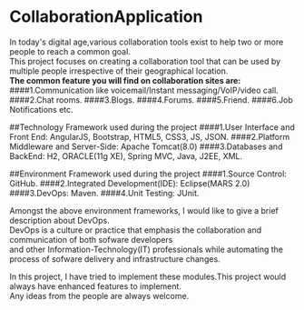 # CollaborationApplication
   In today's digital age,various collaboration tools exist to help two or more people to reach a common goal.<br>
This project focuses on creating a collaboration tool that can be used by multiple people irrespective of their geographical location.<br>
<b>The common feature you will find on collaboration sites are:</b>
####1.Communication like voicemail/Instant messaging/VoIP/video call.
####2.Chat rooms.
####3.Blogs.
####4.Forums.
####5.Friend.
####6.Job Notifications etc.

##Technology Framework used during the project
####1.User Interface and Front End: AngularJS, Bootstrap, HTML5, CSS3, JS, JSON.
####2.Platform Middleware and Server-Side:  Apache Tomcat(8.0)
####3.Databases and BackEnd: H2, ORACLE(11g XE), Spring MVC, Java, J2EE, XML.

##Environment Framework used during the project
####1.Source Control: GitHub.
####2.Integrated Development(IDE): Eclipse(MARS 2.0)
####3.DevOps: Maven.
####4.Unit Testing: JUnit.

Amongst the above environment frameworks, I would like to give a brief description about DevOps.<br>
DevOps is a culture or practice that emphasis the collaboration and communication of both sofware developers<br> 
and other Information-Technology(IT) professionals while automating the process of sofware delivery and infrastructure changes.<br>

In this project, I have tried to implement these modules.This project would always have enhanced features to implement.<br> 
Any ideas from the people are always welcome.
